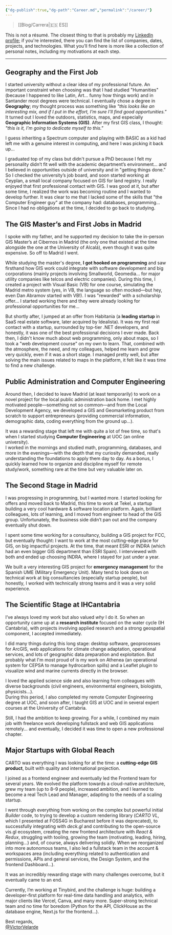 ```yaml
---
{"dg-publish":true,"dg-path":"Career.md","permalink":"/career/"}
---
```


> [[Blog/Carrera\|🇪🇸 ES]]

This is not a résumé. The closest thing to that is probably my [LinkedIn profile](https://www.linkedin.com/in/victorvelarde/); if you're interested, there you can find the list of companies, dates, projects, and technologies. What you’ll find here is more like a collection of personal notes, including my motivations at each step.

---

## Geography and the First Job

I started university without a clear idea of my professional future. An important constraint when choosing was that I had studied "Humanities" (because I happened to like Latin, Art... funny how things work) and in Santander most degrees were technical. I eventually chose a degree in **Geography**; my thought process was something like _"this looks like an interesting mix, and if I put in the effort, I’m sure I'll find good opportunities."_  
It turned out I loved the outdoors, statistics, maps, and especially **Geographic Information Systems (GIS)**. After my first GIS class, I thought: _"this is it, I’m going to dedicate myself to this."_

I guess inheriting a Spectrum computer and playing with BASIC as a kid had left me with a genuine interest in computing, and here I was picking it back up...

I graduated top of my class but didn't pursue a PhD because I felt my personality didn’t fit well with the academic department’s environment... and I believed in opportunities outside of university and in "getting things done." So I checked the university’s job board, and soon started working at Ceyplan, a small local company focused on GIS for land registry. I really enjoyed that first professional contact with GIS. I was good at it, but after some time, I realized the work was becoming routine and I wanted to develop further. It was clear to me that I lacked some of the skills that "the Computer Engineer guy" at the company had: databases, programming...  
Since I had no obligations at the time, I decided to go back to studying.

## The GIS Master’s and First Jobs in Madrid

I spoke with my father, and he supported my decision to take the in-person GIS Master’s at Cibernos in Madrid (the only one that existed at the time alongside the one at the University of Alcalá), even though it was quite expensive. So off to Madrid I went.

While studying the master's degree, **I got hooked on programming** and saw firsthand how GIS work could integrate with software development and big corporations (mainly projects involving Smallworld, Geomedia... for major utility companies like telcos and electric companies). During this time, I created a project with Visual Basic (VB) for one course, simulating the Madrid metro system (yes, in VB, the language so often mocked—but hey, even Dan Abramov started with VB!). I was "rewarded" with a scholarship offer... I started working there and they were already looking for professional opportunities for me...

But shortly after, I jumped at an offer from Habitania (a **leading startup** in SaaS real estate software, later acquired by Idealista). It was my first real contact with a startup, surrounded by top-tier .NET developers, and honestly, it was one of the best professional decisions I ever made. Back then, I didn't know much about web programming, only about maps, so I took a "web development course" on my own to learn. That, combined with the atmosphere, the need, and my colleagues, helped me learn and grow very quickly, even if it was a short stage. I managed pretty well, but after solving the main issues related to maps in the platform, it felt like it was time to find a new challenge.

## Public Administration and Computer Engineering

Around then, I decided to leave Madrid (at least temporarily) to work on a novel project for the local public administration back home. I met highly motivated people—something not so common—and from the Local Development Agency, we developed a GIS and Geomarketing product from scratch to support entrepreneurs (providing commercial information, demographic data, coding everything from the ground up...).

It was a rewarding stage that left me with quite a lot of free time, so that's when I started studying **Computer Engineering** at UOC (an online university).  
I worked in the mornings and studied math, programming, databases, and more in the evenings—with the depth that my curiosity demanded, really understanding the foundations to apply them day to day.  As a bonus, I quickly learned how to organize and discipline myself for remote study/work, something rare at the time but very valuable later on.

## The Second Stage in Madrid

I was progressing in programming, but I wanted more. I started looking for offers and moved back to Madrid, this time to work at Tekel, a startup building a very cool hardware & software location platform.  Again, brilliant colleagues, lots of learning, and I moved from engineer to head of the GIS group. Unfortunately, the business side didn’t pan out and the company eventually shut down.

I spent some time working for a consultancy, building a GIS project for FCC, but eventually thought: I want to work at the most cutting-edge place for GIS, on big impactful projects.  At the time, that meant ESRI or INDRA (which had an even bigger GIS department than ESRI Spain). I interviewed with both and ended up choosing INDRA, where I stayed for just under a year.

We built a very interesting GIS project for **emergency management** for the Spanish UME (Military Emergency Unit). Many tend to look down on technical work at big consultancies (especially startup people), but honestly, I worked with technically strong teams and it was a very solid experience.

## The Scientific Stage at IHCantabria

I’ve always loved my work but also valued _why_ I do it. So when an opportunity came up at a **research institute** focused on the water cycle (IH Cantabria), with projects involving applied research and a strong geospatial component, I accepted immediately.

I did many things during this long stage: desktop software, geoprocesses for ArcGIS, web applications for climate change adaptation, operational services, and lots of geographic data preparation and exploitation. But probably what I'm most proud of is my work on Athenea (an operational system for CEPSA to manage hydrocarbon spills) and a Leaflet plugin to visualize wind and marine currents directly in the browser.

I loved the applied science side and also learning from colleagues with diverse backgrounds (civil engineers, environmental engineers, biologists, physicists...).  
During this period, I also completed my remote Computer Engineering degree at UOC, and soon after, I taught GIS at UOC and in several expert courses at the University of Cantabria.

Still, I had the ambition to keep growing. For a while, I combined my main job with freelance work developing fullstack and web GIS applications remotely... and eventually, I decided it was time to open a new professional chapter.

## Major Startups with Global Reach

CARTO was everything I was looking for at the time: a **cutting-edge GIS product**, built with quality and international projection.

I joined as a frontend engineer and eventually led the Frontend team for several years. We evolved the platform towards a cloud-native architecture, grew my team (up to 8–9 people), increased ambition, and I learned to become a real Tech Lead and Manager, adapting to the needs of a scaling startup.

I went through everything from working on the complex but powerful initial *Builder* code, to trying to develop a custom rendering library (*CARTO VL*, which I presented at FOSS4G in Bucharest before it was deprecated), to successfully integrating with *deck.gl* and contributing to the open-source vis.gl ecosystem, creating the new frontend architecture with *React & Redux*, struggling with tooling, growing the team (motivating, leading, hiring, planning...) and, of course, always delivering solidly. When we reorganized into more autonomous teams, I also led a fullstack team in the account & workspaces area (including everything related to authentication and permissions, APIs and general services, the Design System, and the frontend Dashboard…).

It was an incredibly rewarding stage with many challenges overcome, but it eventually came to an end.

Currently, I’m working at Tinybird, and the challenge is huge: building a developer-first platform for real-time data handling and analytics, with major clients like Vercel, Canva, and many more.  Super-strong technical team and no time for boredom (Python for the API, ClickHouse as the database engine, Next.js for the frontend…).

Best regards,  
[@VictorVelarde](https://github.com/VictorVelarde)